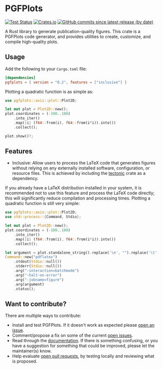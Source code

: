 # PGFPlots

[![Test Status](https://github.com/DJDuque/pgfplots/actions/workflows/rust.yml/badge.svg)](https://github.com/DJDuque/pgfplots/actions/workflows/rust.yml)
[![Crates.io](https://img.shields.io/crates/v/pgfplots?labelColor=383f47)](https://crates.io/crates/pgfplots)
[![GitHub commits since latest release (by date)](https://img.shields.io/github/commits-since/DJDuque/pgfplots/latest?labelColor=383f47)](https://github.com/DJDuque/pgfplots/commits/main)

A Rust library to generate publication-quality figures. This crate is a PGFPlots
code generator, and provides utilities to create, customize, and compile 
high-quality plots.

## Usage

Add the following to your `Cargo.toml` file:

```toml
[dependencies]
pgfplots = { version = "0.2", features = ["inclusive"] }
```

Plotting a quadratic function is as simple as:

```rust
use pgfplots::axis::plot::Plot2D;

let mut plot = Plot2D::new();
plot.coordinates = (-100..100)
    .into_iter()
    .map(|i| (f64::from(i), f64::from(i*i)).into())
    .collect();

plot.show()?;
```

## Features

- Inclusive: Allow users to process the LaTeX code that generates figures
without relying on any externally installed software, configuration, or
resource files. This is achieved by including the
[tectonic](https://crates.io/crates/tectonic) crate as a dependency.

If you already have a LaTeX distribution installed in your system, it is
recommended not to use this feature and process the LaTeX code directly; this
will significantly reduce compilation and processing times. Plotting a quadratic
function is still very simple:

```rust
use pgfplots::axis::plot::Plot2D;
use std::process::{Command, Stdio};

let mut plot = Plot2D::new();
plot.coordinates = (-100..100)
    .into_iter()
    .map(|i| (f64::from(i), f64::from(i*i)).into())
    .collect();

let argument = plot.standalone_string().replace('\n', "").replace('\t', "");
Command::new("pdflatex")
    .stdout(Stdio::null())
    .stderr(Stdio::null())
    .arg("-interaction=batchmode")
    .arg("-halt-on-error")
    .arg("-jobname=figure")
    .arg(argument)
    .status();
```

## Want to contribute?

There are multiple ways to contribute:
- Install and test PGFPlots. If it doesn't work as expected please [open an
  issue](https://github.com/DJDuque/pgfplots/issues/new).
- Comment/propose a fix on some of the current [open 
issues](https://github.com/DJDuque/pgfplots/issues).
- Read through the [documentation](https://docs.rs/pgfplots). If there is 
  something confusing, or you have a suggestion for something that could be 
  improved, please let the maintainer(s) know.
- Help evaluate [open pull requests](https://github.com/DJDuque/pgfplots/pulls),
  by testing locally and reviewing what is proposed.

